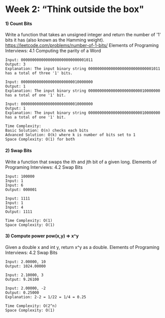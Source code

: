 # Week 2: “Think outside the box"

#### 1) Count Bits
Write a function that takes an unsigned integer and return the number of '1' bits it has (also known as the Hamming weight).
https://leetcode.com/problems/number-of-1-bits/
Elements of Programing Interviews: 4.1 Computing the parity of a Word
```
Input: 00000000000000000000000000001011
Output: 3
Explanation: The input binary string 00000000000000000000000000001011 has a total of three '1' bits.
```
```
Input: 00000000000000000000000010000000
Output: 1
Explanation: The input binary string 00000000000000000000000010000000 has a total of one '1' bit.
```
```
Input: 00000000000000000000000010000000
Output: 1
Explanation: The input binary string 00000000000000000000000010000000 has a total of one '1' bit.
```
```
Time Complexity:
Basic Solution: O(n) checks each bits
Advanced Solution: O(k) where k is number of bits set to 1
Space Complexity: O(1) for both
```

#### 2) Swap Bits
Write a function that swaps the ith and jth bit of a given long.
Elements of Programing Interviews: 4.2 Swap Bits
```
Input: 100000
Input: 1
Input: 6
Output: 000001
```
```
Input: 1111
Input: 1
Input: 4
Output: 1111
```
```
Time Complexity: O(1)
Space Complexity: O(1)
```
#### 3) Compute power pow(x,y) => x^y
Given a double x and int y, return x^y as a double.
Elements of Programing Interviews: 4.2 Swap Bits
```
Input: 2.00000, 10
Output: 1024.00000
```
```
Input: 2.10000, 3
Output: 9.26100
```
```
Input: 2.00000, -2
Output: 0.25000
Explanation: 2-2 = 1/22 = 1/4 = 0.25
```
```
Time Complexity: O(2^n)
Space Complexity: O(1)
```
